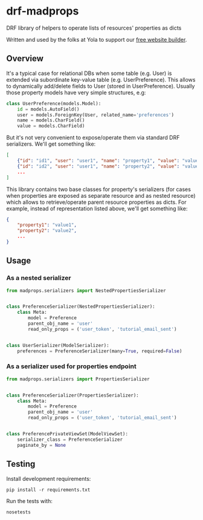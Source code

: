 # drf-madprops

DRF library of helpers to operate lists of resources' properties as dicts

Written and used by the folks at Yola to support our [free website builder][1].

## Overview

It's a typical case for relational DBs when some table (e.g. User) is
extended via subordinate key-value table (e.g. UserPreference). This allows
to dynamically add/delete fields to User (stored in UserPreference).
Usually those property models have very simple structures, e.g:

```python
class UserPreference(models.Model):
    id = models.AutoField()
    user = models.ForeignKey(User, related_name='preferences')
    name = models.CharField()
    value = models.CharField)
```

But it's not very convenient to expose/operate them via standard DRF
serializers.  We'll get something like:

```json
[
    {"id": "id1", "user": "user1", "name": "property1", "value": "value1"},
    {"id": "id2", "user": "user1", "name": "property2", "value": "value2"}
    ...
]
```

This library contains two base classes for property's serializers (for cases
when properties are exposed as separate resource and as nested resource) which
allows to retrieve/operate parent resource properties as dicts. For example,
instead of representation listed above, we'll get something like:

```json
{
    "property1": "value1",
    "property2": "value2",
    ...
}
```

## Usage

### As a nested serializer

```python
from madprops.serializers import NestedPropertiesSerializer


class PreferenceSerializer(NestedPropertiesSerializer):
    class Meta:
        model = Preference
        parent_obj_name = 'user'
        read_only_props = ('user_token', 'tutorial_email_sent')


class UserSerializer(ModelSerializer):
    preferences = PreferenceSerializer(many=True, required=False)
```

### As a serializer used for properties endpoint
```python
from madprops.serializers import PropertiesSerializer


class PreferenceSerializer(PropertiesSerializer):
    class Meta:
        model = Preference
        parent_obj_name = 'user'
        read_only_props = ('user_token', 'tutorial_email_sent')


class PreferencePrivateViewSet(ModelViewSet):
    serializer_class = PreferenceSerializer
    paginate_by = None
```

## Testing

Install development requirements:

    pip install -r requirements.txt

Run the tests with:

    nosetests


[1]:https://www.yola.com/
